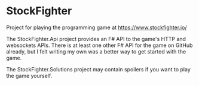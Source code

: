 # StockFighter

Project for playing the programming game at https://www.stockfighter.io/

The StockFighter.Api project provides an F# API to the game's HTTP and websockets APIs. There is at least one other F# API for the game on GitHub already, but I felt writing my own was a better way to get started with the game.

The StockFighter.Solutions project may contain spoilers if you want to play the game yourself.
